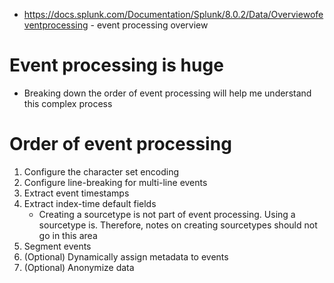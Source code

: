 - https://docs.splunk.com/Documentation/Splunk/8.0.2/Data/Overviewofeventprocessing - event processing overview
# Event processing is huge
- Breaking down the order of event processing will help me understand this complex process
# Order of event processing
1. Configure the character set encoding
2. Configure line-breaking for multi-line events
3. Extract event timestamps
4. Extract index-time default fields
    - Creating a sourcetype is not part of event processing. Using a sourcetype is. Therefore, notes on creating sourcetypes should not go in this area
5. Segment events
6. (Optional) Dynamically assign metadata to events
7. (Optional) Anonymize data